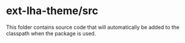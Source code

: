 # ext-lha-theme/src

This folder contains source code that will automatically be added to the classpath when
the package is used.
